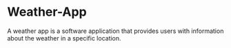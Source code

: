 # Weather-App
A weather app is a software application that provides users with information about the weather in a specific location.
